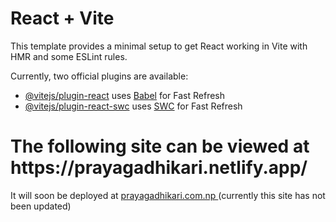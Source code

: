 # React + Vite

This template provides a minimal setup to get React working in Vite with HMR and some ESLint rules.

Currently, two official plugins are available:

- [@vitejs/plugin-react](https://github.com/vitejs/vite-plugin-react/blob/main/packages/plugin-react/README.md) uses [Babel](https://babeljs.io/) for Fast Refresh
- [@vitejs/plugin-react-swc](https://github.com/vitejs/vite-plugin-react-swc) uses [SWC](https://swc.rs/) for Fast Refresh

<h1>The following site can be viewed at https://prayagadhikari.netlify.app/</h1>
<p>It will soon be deployed at <a href="prayagadhikari.com.np" target="_blank">prayagadhikari.com.np </a>(currently this site has not been updated) </p>
